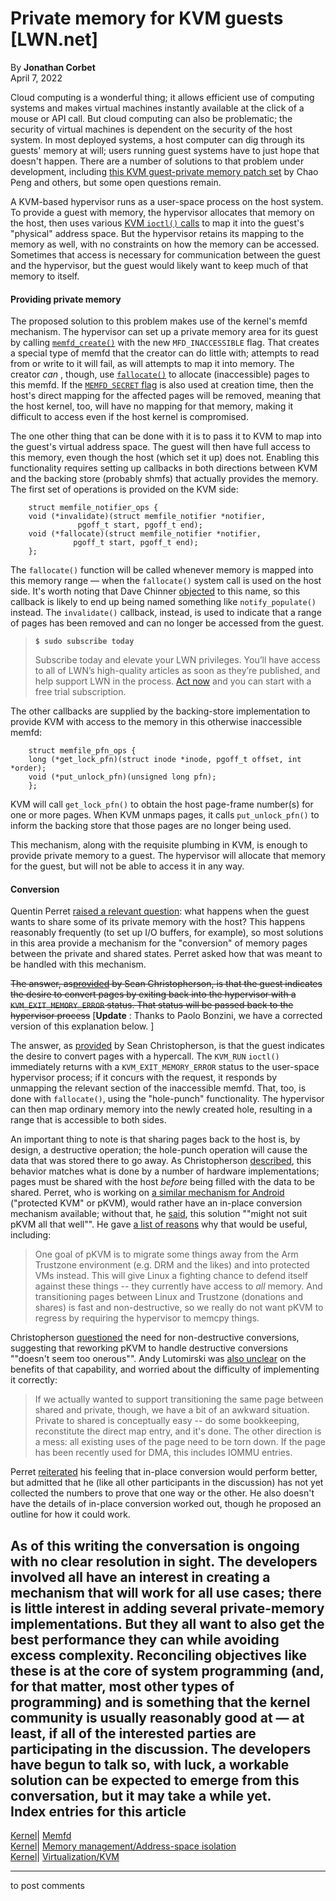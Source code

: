 # Private memory for KVM guests [LWN.net]

By **Jonathan Corbet**  
April 7, 2022 

Cloud computing is a wonderful thing; it allows efficient use of computing systems and makes virtual machines instantly available at the click of a mouse or API call. But cloud computing can also be problematic; the security of virtual machines is dependent on the security of the host system. In most deployed systems, a host computer can dig through its guests' memory at will; users running guest systems have to just hope that doesn't happen. There are a number of solutions to that problem under development, including [this KVM guest-private memory patch set](/ml/linux-kernel/20220310140911.50924-1-chao.p.peng@linux.intel.com/) by Chao Peng and others, but some open questions remain. 

A KVM-based hypervisor runs as a user-space process on the host system. To provide a guest with memory, the hypervisor allocates that memory on the host, then uses various [KVM `ioctl()` calls](https://www.kernel.org/doc/html/latest/virt/kvm/api.html) to map it into the guest's "physical" address space. But the hypervisor retains its mapping to the memory as well, with no constraints on how the memory can be accessed. Sometimes that access is necessary for communication between the guest and the hypervisor, but the guest would likely want to keep much of that memory to itself. 

#### Providing private memory

The proposed solution to this problem makes use of the kernel's memfd mechanism. The hypervisor can set up a private memory area for its guest by calling [`memfd_create()`](https://man7.org/linux/man-pages/man2/memfd_create.2.html) with the new `MFD_INACCESSIBLE` flag. That creates a special type of memfd that the creator can do little with; attempts to read from or write to it will fail, as will attempts to map it into memory. The creator _can_ , though, use [`fallocate()`](https://man7.org/linux/man-pages/man2/fallocate.2.html) to allocate (inaccessible) pages to this memfd. If the [`MEMFD_SECRET` flag](/Articles/812325/) is also used at creation time, then the host's direct mapping for the affected pages will be removed, meaning that the host kernel, too, will have no mapping for that memory, making it difficult to access even if the host kernel is compromised. 

The one other thing that can be done with it is to pass it to KVM to map into the guest's virtual address space. The guest will then have full access to this memory, even though the host (which set it up) does not. Enabling this functionality requires setting up callbacks in both directions between KVM and the backing store (probably shmfs) that actually provides the memory. The first set of operations is provided on the KVM side: 
    
    
        struct memfile_notifier_ops {
    	void (*invalidate)(struct memfile_notifier *notifier,
    			   pgoff_t start, pgoff_t end);
    	void (*fallocate)(struct memfile_notifier *notifier,
    			  pgoff_t start, pgoff_t end);
        };
    

The `fallocate()` function will be called whenever memory is mapped into this memory range — when the `fallocate()` system call is used on the host side. It's worth noting that Dave Chinner [objected](/ml/linux-kernel/20220310230822.GO661808@dread.disaster.area/) to this name, so this callback is likely to end up being named something like `notify_populate()` instead. The `invalidate()` callback, instead, is used to indicate that a range of pages has been removed and can no longer be accessed from the guest. 

> **`$ sudo subscribe today`**
> 
> Subscribe today and elevate your LWN privileges. You’ll have access to all of LWN’s high-quality articles as soon as they’re published, and help support LWN in the process. [Act now](https://lwn.net/Promo/nst-sudo/claim) and you can start with a free trial subscription. 

The other callbacks are supplied by the backing-store implementation to provide KVM with access to the memory in this otherwise inaccessible memfd: 
    
    
        struct memfile_pfn_ops {
    	long (*get_lock_pfn)(struct inode *inode, pgoff_t offset, int *order);
    	void (*put_unlock_pfn)(unsigned long pfn);
        };
    

KVM will call `get_lock_pfn()` to obtain the host page-frame number(s) for one or more pages. When KVM unmaps pages, it calls `put_unlock_pfn()` to inform the backing store that those pages are no longer being used. 

This mechanism, along with the requisite plumbing in KVM, is enough to provide private memory to a guest. The hypervisor will allocate that memory for the guest, but will not be able to access it in any way. 

#### Conversion

Quentin Perret [raised a relevant question](/ml/linux-kernel/YjyS6A0o4JASQK+B@google.com/): what happens when the guest wants to share some of its private memory with the host? This happens reasonably frequently (to set up I/O buffers, for example), so most solutions in this area provide a mechanism for the "conversion" of memory pages between the private and shared states. Perret asked how that was meant to be handled with this mechanism. 

~~The answer, as[provided](/ml/linux-kernel/YkHspg+YzOsbUaCf@google.com/) by Sean Christopherson, is that the guest indicates the desire to convert pages by exiting back into the hypervisor with a `KVM_EXIT_MEMORY_ERROR` status. That status will be passed back to the hypervisor process~~ [**Update** : Thanks to Paolo Bonzini, we have a corrected version of this explanation below. ] 

The answer, as [provided](/ml/linux-kernel/YkHspg+YzOsbUaCf@google.com/) by Sean Christopherson, is that the guest indicates the desire to convert pages with a hypercall. The `KVM_RUN` `ioctl()` immediately returns with a `KVM_EXIT_MEMORY_ERROR` status to the user-space hypervisor process; if it concurs with the request, it responds by unmapping the relevant section of the inaccessible memfd. That, too, is done with `fallocate()`, using the "hole-punch" functionality. The hypervisor can then map ordinary memory into the newly created hole, resulting in a range that is accessible to both sides. 

An important thing to note is that sharing pages back to the host is, by design, a destructive operation; the hole-punch operation will cause the data that was stored there to go away. As Christopherson [described](/ml/linux-kernel/YkIFW25WgV2WIQHb@google.com/), this behavior matches what is done by a number of hardware implementations; pages must be shared with the host _before_ being filled with the data to be shared. Perret, who is working on [a similar mechanism for Android](/Articles/836693/) ("protected KVM" or pKVM), would rather have an in-place conversion mechanism available; without that, he [said](/ml/linux-kernel/YkM7eHCHEBe5NkNH@google.com/), this solution ""might not suit pKVM all that well"". He gave [a list of reasons](/ml/linux-kernel/YksIQYdG41v3KWkr@google.com/) why that would be useful, including: 

> One goal of pKVM is to migrate some things away from the Arm Trustzone environment (e.g. DRM and the likes) and into protected VMs instead. This will give Linux a fighting chance to defend itself against these things -- they currently have access to _all_ memory. And transitioning pages between Linux and Trustzone (donations and shares) is fast and non-destructive, so we really do not want pKVM to regress by requiring the hypervisor to memcpy things. 

Christopherson [questioned](/ml/linux-kernel/Ykslo2eo2eRXrpFR@google.com/) the need for non-destructive conversions, suggesting that reworking pKVM to handle destructive conversions ""doesn't seem too onerous"". Andy Lutomirski was [also unclear](/ml/linux-kernel/eefc3c74-acca-419c-8947-726ce2458446@www.fastmail.com/) on the benefits of that capability, and worried about the difficulty of implementing it correctly: 

> If we actually wanted to support transitioning the same page between shared and private, though, we have a bit of an awkward situation. Private to shared is conceptually easy -- do some bookkeeping, reconstitute the direct map entry, and it's done. The other direction is a mess: all existing uses of the page need to be torn down. If the page has been recently used for DMA, this includes IOMMU entries. 

Perret [reiterated](/ml/linux-kernel/Ykwbqv90C7+8K+Ao@google.com/) his feeling that in-place conversion would perform better, but admitted that he (like all other participants in the discussion) has not yet collected the numbers to prove that one way or the other. He also doesn't have the details of in-place conversion worked out, though he proposed an outline for how it could work. 

As of this writing the conversation is ongoing with no clear resolution in sight. The developers involved all have an interest in creating a mechanism that will work for all use cases; there is little interest in adding several private-memory implementations. But they all want to also get the best performance they can while avoiding excess complexity. Reconciling objectives like these is at the core of system programming (and, for that matter, most other types of programming) and is something that the kernel community is usually reasonably good at — at least, if all of the interested parties are participating in the discussion. The developers have begun to talk so, with luck, a workable solution can be expected to emerge from this conversation, but it may take a while yet.  
Index entries for this article  
---  
[Kernel](/Kernel/Index)| [Memfd](/Kernel/Index#Memfd)  
[Kernel](/Kernel/Index)| [Memory management/Address-space isolation](/Kernel/Index#Memory_management-Address-space_isolation)  
[Kernel](/Kernel/Index)| [Virtualization/KVM](/Kernel/Index#Virtualization-KVM)  
  


* * *

to post comments 
